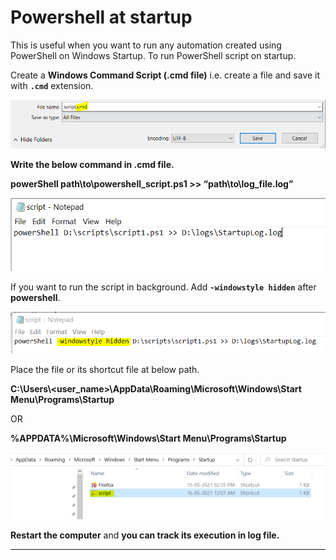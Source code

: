 
Powershell at startup
===

This is useful when you want to run any automation created using PowerShell on Windows Startup. To run PowerShell script on startup.

Create a **Windows Command Script (.cmd file)** i.e. create a file and save it with **`.cmd`** extension.

![script.cmd](./img/image-109.png)

**Write the below command in .cmd file.**

**powerShell path\\to\\powershell\_script.ps1 >> “path\\to\\log\_file.log”**

![script.cmd](./img/image-110.png)

If you want to run the script in background. Add **`-windowstyle hidden`** after **powershell**.

![script.cmd](./img/image-112.png)

Place the file or its shortcut file at below path.

**C:\\Users\\<user\_name>\\AppData\\Roaming\\Microsoft\\Windows\\Start Menu\\Programs\\Startup**

OR

**%APPDATA%\\Microsoft\\Windows\\Start Menu\\Programs\\Startup**


![script.cmd](./img/image-111.png)

**Restart the computer** and **you can track its execution in log file.**

___

